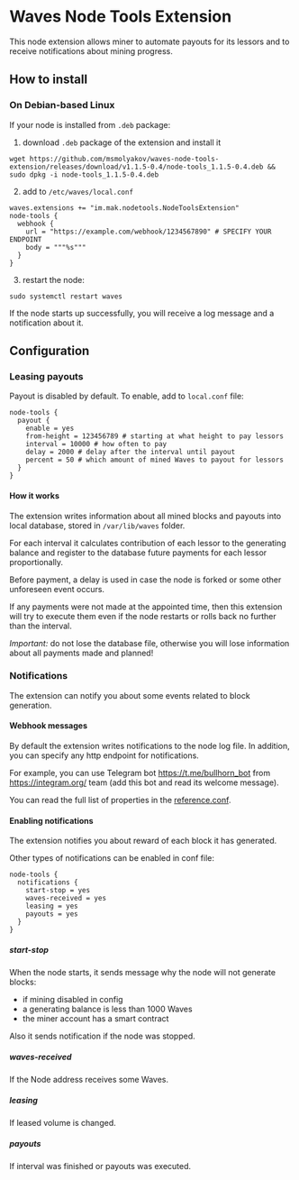 # Waves Node Tools Extension

This node extension allows miner to automate payouts for its lessors and to receive notifications about mining progress.

## How to install

### On Debian-based Linux
If your node is installed from `.deb` package:
1. download `.deb` package of the extension and install it
```
wget https://github.com/msmolyakov/waves-node-tools-extension/releases/download/v1.1.5-0.4/node-tools_1.1.5-0.4.deb && sudo dpkg -i node-tools_1.1.5-0.4.deb
```
2. add to `/etc/waves/local.conf`
```
waves.extensions += "im.mak.nodetools.NodeToolsExtension"
node-tools {
  webhook {
    url = "https://example.com/webhook/1234567890" # SPECIFY YOUR ENDPOINT
    body = """%s"""
  }
}
```
3. restart the node:
```
sudo systemctl restart waves
```

If the node starts up successfully, you will receive a log message and a notification about it.

## Configuration

### Leasing payouts

Payout is disabled by default. To enable, add to `local.conf` file:

```
node-tools {
  payout {
    enable = yes
    from-height = 123456789 # starting at what height to pay lessors
    interval = 10000 # how often to pay
    delay = 2000 # delay after the interval until payout
    percent = 50 # which amount of mined Waves to payout for lessors
  }
}
```

#### How it works

The extension writes information about all mined blocks and payouts into local database, stored in `/var/lib/waves` folder.

For each interval it calculates contribution of each lessor to the generating balance and register to the database future payments for each lessor proportionally.

Before payment, a delay is used in case the node is forked or some other unforeseen event occurs.

If any payments were not made at the appointed time, then this extension will try to execute them even if the node restarts or rolls back no further than the interval.

*Important:* do not lose the database file, otherwise you will lose information about all payments made and planned!

### Notifications

The extension can notify you about some events related to block generation.

#### Webhook messages

By default the extension writes notifications to the node log file. In addition, you can specify any http endpoint for notifications.

For example, you can use Telegram bot https://t.me/bullhorn_bot from https://integram.org/ team (add this bot and read its welcome message).

You can read the full list of properties in the [reference.conf](node-tools/src/main/resources/reference.conf).

#### Enabling notifications

The extension notifies you about reward of each block it has generated.

Other types of notifications can be enabled in conf file:
```
node-tools {
  notifications {
    start-stop = yes
    waves-received = yes
    leasing = yes
    payouts = yes
  }
}
```

##### start-stop
When the node starts, it sends message why the node will not generate blocks:
- if mining disabled in config
- a generating balance is less than 1000 Waves
- the miner account has a smart contract

Also it sends notification if the node was stopped.

##### waves-received
If the Node address receives some Waves.

##### leasing
If leased volume is changed.

##### payouts
If interval was finished or payouts was executed.
